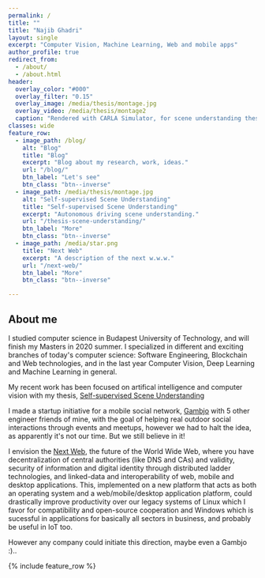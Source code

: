 ```yaml
---
permalink: /
title: ""
title: "Najib Ghadri"
layout: single
excerpt: "Computer Vision, Machine Learning, Web and mobile apps"
author_profile: true
redirect_from:
  - /about/
  - /about.html
header:
  overlay_color: "#000"
  overlay_filter: "0.15"
  overlay_image: /media/thesis/montage.jpg
  overlay_video: /media/thesis/montage2
  caption: "Rendered with CARLA Simulator, for scene understanding thesis  <a href="/thesis-scene-understanding/">Read more</a>"
classes: wide
feature_row:
  - image_path: /blog/
    alt: "Blog"
    title: "Blog"
    excerpt: "Blog about my research, work, ideas."
    url: "/blog/"
    btn_label: "Let's see"
    btn_class: "btn--inverse"
  - image_path: /media/thesis/montage.jpg
    alt: "Self-supervised Scene Understanding"
    title: "Self-supervised Scene Understanding"
    excerpt: "Autonomous driving scene understanding."
    url: "/thesis-scene-understanding/"
    btn_label: "More"
    btn_class: "btn--inverse"
  - image_path: /media/star.png
    title: "Next Web"
    excerpt: "A description of the next w.w.w."
    url: "/next-web/"
    btn_label: "More"
    btn_class: "btn--inverse"

---
```


About me
--------
I studied computer science in Budapest University of Technology, and will finish my Masters in 2020 summer. I specialized in different and exciting branches of today's computer science: Software Engineering, Blockchain and Web technologies, and in the last year Computer Vision, Deep Learning and Machine Learning in general.

My recent work has been focused on artifical intelligence and computer vision with my thesis, [Self-supervised Scene Understanding](https://najibghadri.com/thesis-scene-understanding/)

I made a startup initiative for a mobile social network, [Gambjo](http://gambjo.com/) with 5 other engineer friends of mine, with the goal of helping real outdoor social interactions through events and meetups, however we had to halt the idea, as apparently it's not our time. But we still believe in it!

I envision the [Next Web](https://najibghadri.com/next-web/), the future of the World Wide Web, where you have decentralization of central authorities (like DNS and CAs) and validity, security of information and digital identity through distributed ladder technologies, and linked-data and interoperability of web, mobile and desktop applications. This, implemented on a new platform that acts as both an operating system and a web/mobile/desktop application platform, could drastically improve productivity over our legacy systems of Linux which I favor for compatibility and open-source cooperation and Windows which is sucessful in applications for basically all sectors in business, and probably be useful in IoT too.

However any company could initiate this direction, maybe even a Gambjo :)..

 

{% include feature_row %}

